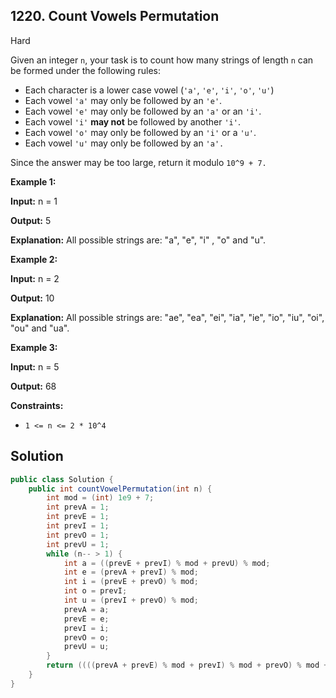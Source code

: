 ## 1220\. Count Vowels Permutation

Hard

Given an integer `n`, your task is to count how many strings of length `n` can be formed under the following rules:

*   Each character is a lower case vowel (`'a'`, `'e'`, `'i'`, `'o'`, `'u'`)
*   Each vowel `'a'` may only be followed by an `'e'`.
*   Each vowel `'e'` may only be followed by an `'a'` or an `'i'`.
*   Each vowel `'i'` **may not** be followed by another `'i'`.
*   Each vowel `'o'` may only be followed by an `'i'` or a `'u'`.
*   Each vowel `'u'` may only be followed by an `'a'.`

Since the answer may be too large, return it modulo `10^9 + 7.`

**Example 1:**

**Input:** n = 1

**Output:** 5

**Explanation:** All possible strings are: "a", "e", "i" , "o" and "u".

**Example 2:**

**Input:** n = 2

**Output:** 10

**Explanation:** All possible strings are: "ae", "ea", "ei", "ia", "ie", "io", "iu", "oi", "ou" and "ua".

**Example 3:**

**Input:** n = 5

**Output:** 68

**Constraints:**

*   `1 <= n <= 2 * 10^4`

## Solution

```java
public class Solution {
    public int countVowelPermutation(int n) {
        int mod = (int) 1e9 + 7;
        int prevA = 1;
        int prevE = 1;
        int prevI = 1;
        int prevO = 1;
        int prevU = 1;
        while (n-- > 1) {
            int a = ((prevE + prevI) % mod + prevU) % mod;
            int e = (prevA + prevI) % mod;
            int i = (prevE + prevO) % mod;
            int o = prevI;
            int u = (prevI + prevO) % mod;
            prevA = a;
            prevE = e;
            prevI = i;
            prevO = o;
            prevU = u;
        }
        return ((((prevA + prevE) % mod + prevI) % mod + prevO) % mod + prevU) % mod;
    }
}
```